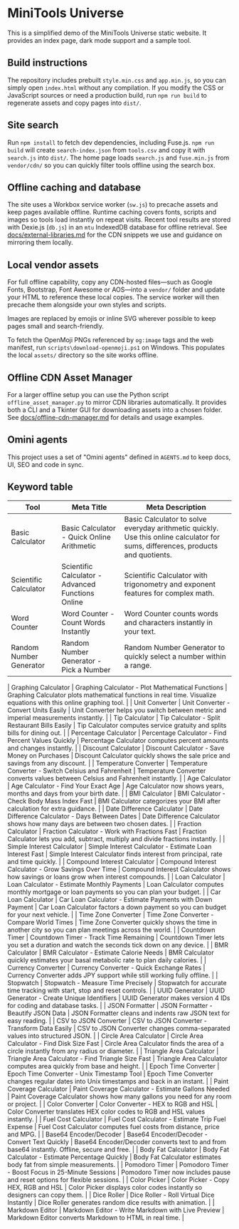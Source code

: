 # MiniTools Universe

This is a simplified demo of the MiniTools Universe static website. It provides an index page, dark mode support and a sample tool.

## Build instructions
The repository includes prebuilt `style.min.css` and `app.min.js`, so you can simply open `index.html` without any compilation. If you modify the CSS or JavaScript sources or need a production build, run `npm run build` to regenerate assets and copy pages into `dist/`.

## Site search
Run `npm install` to fetch dev dependencies, including Fuse.js. `npm run build` will create `search-index.json` from `tools.csv` and copy it with `search.js` into `dist/`. The home page loads `search.js` and `fuse.min.js` from `vendor/cdn/` so you can quickly filter tools offline using the search box.

## Offline caching and database
The site uses a Workbox service worker (`sw.js`) to precache assets and keep pages available offline. Runtime caching covers fonts, scripts and images so tools load instantly on repeat visits. Recent tool results are stored with Dexie.js (`db.js`) in an `mtu` IndexedDB database for offline retrieval. See [docs/external-libraries.md](docs/external-libraries.md) for the CDN snippets we use and guidance on mirroring them locally.

## Local vendor assets
For full offline capability, copy any CDN-hosted files—such as Google Fonts, Bootstrap, Font Awesome or AOS—into a `vendor/` folder and update your HTML to reference these local copies. The service worker will then precache them alongside your own styles and scripts.

Images are replaced by emojis or inline SVG wherever possible to keep pages small and search-friendly.

To fetch the OpenMoji PNGs referenced by `og:image` tags and the web manifest, run `scripts\download-openmoji.ps1` on Windows. This populates the local `assets/` directory so the site works offline.

## Offline CDN Asset Manager
For a larger offline setup you can use the Python script `offline_asset_manager.py` to mirror CDN libraries automatically. It provides both a CLI and a Tkinter GUI for downloading assets into a chosen folder. See [docs/offline-cdn-manager.md](docs/offline-cdn-manager.md) for details and usage examples.

## Omini agents
This project uses a set of "Omini agents" defined in `AGENTS.md` to keep docs, UI, SEO and code in sync.

## Keyword table
| Tool | Meta Title | Meta Description |
|------|------------|-----------------|
| Basic Calculator | Basic Calculator - Quick Online Arithmetic | Basic Calculator to solve everyday arithmetic quickly. Use this online calculator for sums, differences, products and quotients. |
| Scientific Calculator | Scientific Calculator - Advanced Functions Online | Scientific Calculator with trigonometry and exponent features for complex math. |
| Word Counter | Word Counter - Count Words Instantly | Word Counter counts words and characters instantly in your text. |
| Random Number Generator | Random Number Generator - Pick a Number | Random Number Generator to quickly select a number within a range. |

| Graphing Calculator | Graphing Calculator - Plot Mathematical Functions | Graphing Calculator plots mathematical functions in real time. Visualize equations with this online graphing tool. |
| Unit Converter | Unit Converter - Convert Units Easily | Unit Converter helps you switch between metric and imperial measurements instantly. |
| Tip Calculator | Tip Calculator - Split Restaurant Bills Easily | Tip Calculator computes service gratuity and splits bills for dining out. |
| Percentage Calculator | Percentage Calculator - Find Percent Values Quickly | Percentage Calculator computes percent amounts and changes instantly. |
| Discount Calculator | Discount Calculator - Save Money on Purchases | Discount Calculator quickly shows the sale price and savings from any discount. |
| Temperature Converter | Temperature Converter - Switch Celsius and Fahrenheit | Temperature Converter converts values between Celsius and Fahrenheit instantly. |
| Age Calculator | Age Calculator - Find Your Exact Age | Age Calculator now shows years, months and days from your birth date. |
| BMI Calculator | BMI Calculator - Check Body Mass Index Fast | BMI Calculator categorizes your BMI after calculation for extra guidance. |
| Date Difference Calculator | Date Difference Calculator - Days Between Dates | Date Difference Calculator shows how many days are between two chosen dates. |
| Fraction Calculator | Fraction Calculator - Work with Fractions Fast | Fraction Calculator lets you add, subtract, multiply and divide fractions instantly. |
| Simple Interest Calculator | Simple Interest Calculator - Estimate Loan Interest Fast | Simple Interest Calculator finds interest from principal, rate and time quickly. |
| Compound Interest Calculator | Compound Interest Calculator - Grow Savings Over Time | Compound Interest Calculator shows how savings or loans grow when interest compounds. |
| Loan Calculator | Loan Calculator - Estimate Monthly Payments | Loan Calculator computes monthly mortgage or loan payments so you can plan your budget. |
| Car Loan Calculator | Car Loan Calculator - Estimate Payments with Down Payment | Car Loan Calculator factors a down payment so you can budget for your next vehicle. |
| Time Zone Converter | Time Zone Converter - Compare World Times | Time Zone Converter quickly shows the time in another city so you can plan meetings across the world. |
| Countdown Timer | Countdown Timer - Track Time Remaining | Countdown Timer lets you set a duration and watch the seconds tick down on any device. |
| BMR Calculator | BMR Calculator - Estimate Calorie Needs | BMR Calculator quickly estimates your basal metabolic rate to plan daily calories. |
| Currency Converter | Currency Converter - Quick Exchange Rates | Currency Converter adds JPY support while still working fully offline. |
| Stopwatch | Stopwatch - Measure Time Precisely | Stopwatch for accurate time tracking with start, stop and reset controls. |
| UUID Generator | UUID Generator - Create Unique Identifiers | UUID Generator makes version 4 IDs for coding and database tasks. |
| JSON Formatter | JSON Formatter - Beautify JSON Data | JSON Formatter cleans and indents raw JSON text for easy reading. |
| CSV to JSON Converter | CSV to JSON Converter - Transform Data Easily | CSV to JSON Converter changes comma-separated values into structured JSON. |
| Circle Area Calculator | Circle Area Calculator - Find Disk Size Fast | Circle Area Calculator finds the area of a circle instantly from any radius or diameter. |
| Triangle Area Calculator | Triangle Area Calculator - Find Triangle Size Fast | Triangle Area Calculator computes area quickly from base and height. |
| Epoch Time Converter | Epoch Time Converter - Unix Timestamp Tool | Epoch Time Converter changes regular dates into Unix timestamps and back in an instant. |
| Paint Coverage Calculator | Paint Coverage Calculator - Estimate Gallons Needed | Paint Coverage Calculator shows how many gallons you need for any room or project. |
| Color Converter | Color Converter - HEX to RGB and HSL | Color Converter translates HEX color codes to RGB and HSL values instantly. |
| Fuel Cost Calculator | Fuel Cost Calculator - Estimate Trip Fuel Expense | Fuel Cost Calculator computes fuel costs from distance, price and MPG. |
| Base64 Encoder/Decoder | Base64 Encoder/Decoder - Convert Text Quickly | Base64 Encoder/Decoder converts text to and from base64 instantly. Offline, secure and free. |
| Body Fat Calculator | Body Fat Calculator - Estimate Percentage Quickly | Body Fat Calculator estimates body fat from simple measurements. |
| Pomodoro Timer | Pomodoro Timer - Boost Focus in 25-Minute Sessions | Pomodoro Timer now includes pause and reset options for flexible sessions. |
| Color Picker | Color Picker - Copy HEX, RGB and HSL | Color Picker displays color codes instantly so designers can copy them. |
| Dice Roller | Dice Roller - Roll Virtual Dice Instantly | Dice Roller generates random dice results with animation. |
| Markdown Editor | Markdown Editor - Write Markdown with Live Preview | Markdown Editor converts Markdown to HTML in real time. |

